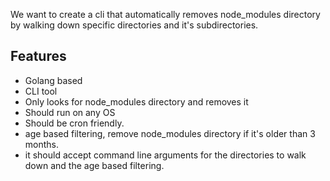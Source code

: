 We want to create a cli that automatically removes node_modules directory by walking down specific directories and it's subdirectories.

## Features

 - Golang based
 - CLI tool
 - Only looks for node_modules directory and removes it
 - Should run on any OS
 - Should be cron friendly.
 - age based filtering, remove node_modules directory if it's older than 3 months.
 - it should accept command line arguments for the directories to walk down and the age based filtering.
